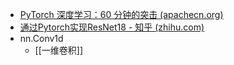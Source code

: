 - [PyTorch 深度学习：60 分钟的突击 (apachecn.org)](https://pytorch.apachecn.org/#/docs/1.7/02)
- [通过Pytorch实现ResNet18 - 知乎 (zhihu.com)](https://zhuanlan.zhihu.com/p/157134695)
- nn.Conv1d
	- [[一维卷积]]